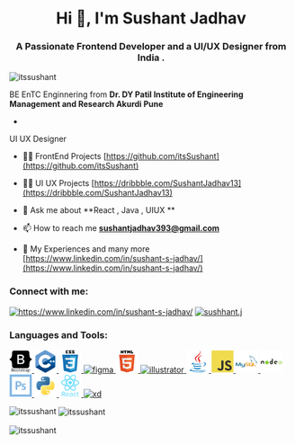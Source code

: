 <h1 align="center">Hi 👋, I'm Sushant Jadhav</h1>
<h3 align="center">A Passionate Frontend Developer and a UI/UX Designer from India .</h3>

<p align="left"> <img src="https://komarev.com/ghpvc/?username=itssushant&label=Profile%20views&color=0e75b6&style=flat" alt="itssushant" /> </p>

BE EnTC Enginnering from **Dr. DY Patil Institute of Engineering Management and Research Akurdi Pune**

-
UI UX Designer 

- 👨‍💻 FrontEnd Projects [https://github.com/itsSushant](https://github.com/itsSushant)

- 👨‍💻 UI UX Projects [https://dribbble.com/SushantJadhav13](https://dribbble.com/SushantJadhav13)

- 💬 Ask me about **React , Java , UIUX **

- 📫 How to reach me **sushantjadhav393@gmail.com**

- 📄 My Experiences and many more [https://www.linkedin.com/in/sushant-s-jadhav/](https://www.linkedin.com/in/sushant-s-jadhav/)



<h3 align="left">Connect with me:</h3>
<p align="left">
<a href="https://linkedin.com/in/https://www.linkedin.com/in/sushant-s-jadhav/" target="blank"><img align="center" src="https://raw.githubusercontent.com/rahuldkjain/github-profile-readme-generator/master/src/images/icons/Social/linked-in-alt.svg" alt="https://www.linkedin.com/in/sushant-s-jadhav/" height="30" width="40" /></a>
<a href="https://instagram.com/sushhant.j" target="blank"><img align="center" src="https://raw.githubusercontent.com/rahuldkjain/github-profile-readme-generator/master/src/images/icons/Social/instagram.svg" alt="sushhant.j" height="30" width="40" /></a>
</p>

<h3 align="left">Languages and Tools:</h3>
<p align="left"> <a href="https://getbootstrap.com" target="_blank" rel="noreferrer"> <img src="https://raw.githubusercontent.com/devicons/devicon/master/icons/bootstrap/bootstrap-plain-wordmark.svg" alt="bootstrap" width="40" height="40"/> </a> <a href="https://www.w3schools.com/cpp/" target="_blank" rel="noreferrer"> <img src="https://raw.githubusercontent.com/devicons/devicon/master/icons/cplusplus/cplusplus-original.svg" alt="cplusplus" width="40" height="40"/> </a> <a href="https://www.w3schools.com/css/" target="_blank" rel="noreferrer"> <img src="https://raw.githubusercontent.com/devicons/devicon/master/icons/css3/css3-original-wordmark.svg" alt="css3" width="40" height="40"/> </a> <a href="https://www.figma.com/" target="_blank" rel="noreferrer"> <img src="https://www.vectorlogo.zone/logos/figma/figma-icon.svg" alt="figma" width="40" height="40"/> </a> <a href="https://www.w3.org/html/" target="_blank" rel="noreferrer"> <img src="https://raw.githubusercontent.com/devicons/devicon/master/icons/html5/html5-original-wordmark.svg" alt="html5" width="40" height="40"/> </a> <a href="https://www.adobe.com/in/products/illustrator.html" target="_blank" rel="noreferrer"> <img src="https://www.vectorlogo.zone/logos/adobe_illustrator/adobe_illustrator-icon.svg" alt="illustrator" width="40" height="40"/> </a> <a href="https://www.java.com" target="_blank" rel="noreferrer"> <img src="https://raw.githubusercontent.com/devicons/devicon/master/icons/java/java-original.svg" alt="java" width="40" height="40"/> </a> <a href="https://developer.mozilla.org/en-US/docs/Web/JavaScript" target="_blank" rel="noreferrer"> <img src="https://raw.githubusercontent.com/devicons/devicon/master/icons/javascript/javascript-original.svg" alt="javascript" width="40" height="40"/> </a> <a href="https://www.mysql.com/" target="_blank" rel="noreferrer"> <img src="https://raw.githubusercontent.com/devicons/devicon/master/icons/mysql/mysql-original-wordmark.svg" alt="mysql" width="40" height="40"/> </a> <a href="https://nodejs.org" target="_blank" rel="noreferrer"> <img src="https://raw.githubusercontent.com/devicons/devicon/master/icons/nodejs/nodejs-original-wordmark.svg" alt="nodejs" width="40" height="40"/> </a> <a href="https://www.photoshop.com/en" target="_blank" rel="noreferrer"> <img src="https://raw.githubusercontent.com/devicons/devicon/master/icons/photoshop/photoshop-line.svg" alt="photoshop" width="40" height="40"/> </a> <a href="https://www.python.org" target="_blank" rel="noreferrer"> <img src="https://raw.githubusercontent.com/devicons/devicon/master/icons/python/python-original.svg" alt="python" width="40" height="40"/> </a> <a href="https://reactjs.org/" target="_blank" rel="noreferrer"> <img src="https://raw.githubusercontent.com/devicons/devicon/master/icons/react/react-original-wordmark.svg" alt="react" width="40" height="40"/> </a> <a href="https://www.adobe.com/products/xd.html" target="_blank" rel="noreferrer"> <img src="https://cdn.worldvectorlogo.com/logos/adobe-xd.svg" alt="xd" width="40" height="40"/> </a> </p>

<p><img align="left" src="https://github-readme-stats.vercel.app/api/top-langs?username=itssushant&show_icons=true&locale=en&layout=compact" alt="itssushant" /></p>

<p>&nbsp;<img align="center" src="https://github-readme-stats.vercel.app/api?username=itssushant&show_icons=true&locale=en" alt="itssushant" /></p>

<p><img align="center" src="https://github-readme-streak-stats.herokuapp.com/?user=itssushant&" alt="itssushant" /></p>
